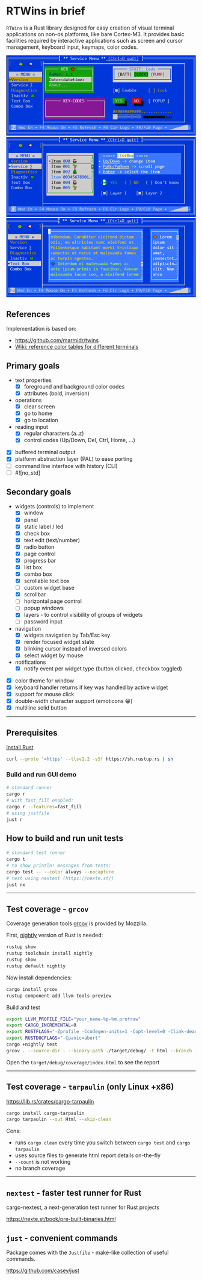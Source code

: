 # RTWins in brief

`RTWins` is a Rust library designed for easy creation of visual terminal applications on non-os platforms, like bare Cortex-M3.
It provides basic facilities required by interactive applications such as screen and cursor management, keyboard input, keymaps, color codes.

![example 1](assets/sshot1.png)
![example 2](assets/sshot2.png)
![example 3](assets/sshot3.png)

## References

Implementation is based on:

* <https://github.com/marmidr/twins>
* [Wiki: reference color tables for different terminals](https://en.m.wikipedia.org/wiki/ANSI_escape_code)

## Primary goals

* text properties
  * [x] foreground and background color codes
  * [x] attributes (bold, inversion)
* operations
  * [x] clear screen
  * [x] go to home
  * [x] go to location
* reading input
  * [x] regular characters (a..z)
  * [x] control codes (Up/Down, Del, Ctrl, Home, ...)
* [x] buffered terminal output
* [x] platform abstraction layer (PAL) to ease porting
* [ ] command line interface with history (CLI)
* [ ] #![no_std]

## Secondary goals

* widgets (controls) to implement
  * [x] window
  * [x] panel
  * [x] static label / led
  * [x] check box
  * [x] text edit (text/number)
  * [x] radio button
  * [x] page control
  * [x] progress bar
  * [x] list box
  * [x] combo box
  * [x] scrollable text box
  * [ ] custom widget base
  * [x] scrollbar
  * [ ] horizontal page control
  * [ ] popup windows
  * [x] layers - to control visibility of groups of widgets
  * [ ] password input
* navigation
  * [x] widgets navigation by Tab/Esc key
  * [x] render focused widget state
  * [x] blinking cursor instead of inversed colors
  * [x] select widget by mouse
* notifications
  * [x] notify event per widget type (button clicked, checkbox toggled)
* [x] color theme for window
* [x] keyboard handler returns if key was handled by active widget
* [x] support for mouse click
* [x] double-width character support (emoticons 😁)
* [x] multiline solid button

---

## Prerequisites

[Install Rust](https://www.rust-lang.org/tools/install)

```bash
curl --proto '=https' --tlsv1.2 -sSf https://sh.rustup.rs | sh
```

### Build and run GUI demo

```bash
# standard runner
cargo r
# with fast_fill enabled:
cargo r --features=fast_fill
# using justfile
just r
```

## How to build and run unit tests

```bash
# standard test runner
cargo t
# to show println! messages from tests:
cargo test -- --color always --nocapture
# test using nextest (https://nexte.st/)
just nx
```

---

## Test coverage - `grcov`

Coverage generation tools [grcov](https://github.com/mozilla/grcov) is provided by Mozzilla.

First, [nightly](https://rust-lang.github.io/rustup/concepts/channels.html) version of Rust is needed:

```bash
rustup show
rustup toolchain install nightly
rustup show
rustup default nightly
```

Now install dependencies:

```bash
cargo install grcov
rustup component add llvm-tools-preview
```

Build and test

```bash
export LLVM_PROFILE_FILE="your_name-%p-%m.profraw"
export CARGO_INCREMENTAL=0
export RUSTFLAGS="-Zprofile -Ccodegen-units=1 -Copt-level=0 -Clink-dead-code -Coverflow-checks=off -Zpanic_abort_tests -Cpanic=abort"
export RUSTDOCFLAGS="-Cpanic=abort"
cargo +nightly test
grcov . --source-dir . --binary-path ./target/debug/ -t html --branch --ignore-not-existing --ignore "tests/*" -o ./target/debug/coverage/
```

Open the `target/debug/coverage/index.html` to see the report

---

## Test coverage - `tarpaulin` (only Linux +x86)

https://lib.rs/crates/cargo-tarpaulin

```bash
cargo install cargo-tarpaulin
cargo tarpaulin --out Html --skip-clean
```

Cons:

* runs `cargo clean` every time you switch between `cargo test` and `cargo tarpaulin`
* uses source files to generate html report details on-the-fly
* `--count` is not working
* no branch coverage

---

## `nextest` - faster test runner for Rust

cargo-nextest, a next-generation test runner for Rust projects

https://nexte.st/book/pre-built-binaries.html


## `just` - convenient commands

Package comes with the `Justfile` - make-like collection of useful commands.

https://github.com/casey/just
